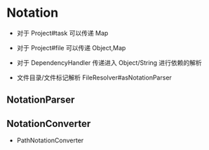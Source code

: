# Notation

- 对于 Project#task 可以传递 Map

- 对于 Project#file 可以传递 Object,Map

- 对于 DependencyHandler 传递进入 Object/String 进行依赖的解析

- 文件目录/文件标记解析 FileResolver#asNotationParser

## NotationParser

## NotationConverter

- PathNotationConverter
